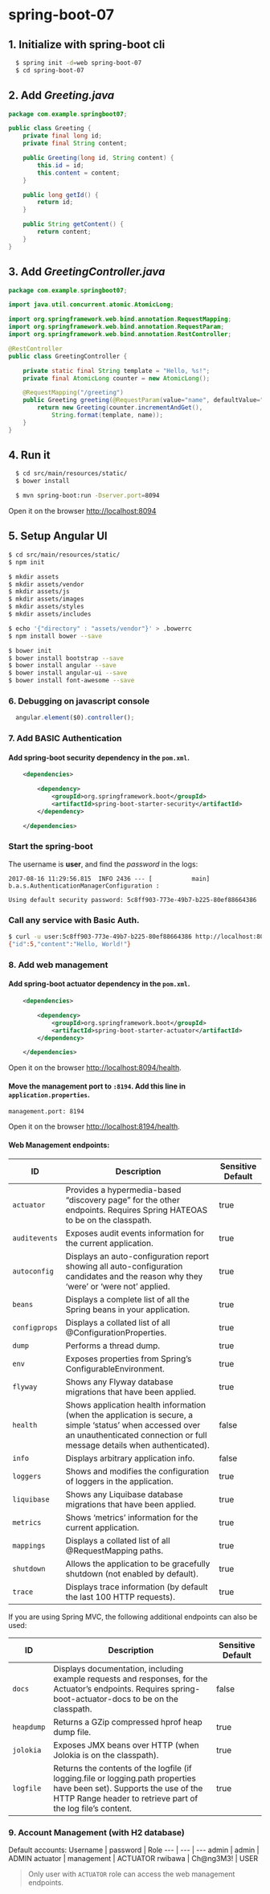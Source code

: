 # spring-boot-07
## 1. Initialize with spring-boot cli
```bash
  $ spring init -d=web spring-boot-07
  $ cd spring-boot-07
```

## 2. Add _Greeting.java_
```java
package com.example.springboot07;

public class Greeting {
    private final long id;
    private final String content;

    public Greeting(long id, String content) {
        this.id = id;
        this.content = content;
    }

    public long getId() {
        return id;
    }

    public String getContent() {
        return content;
    }
}
```

## 3. Add _GreetingController.java_
```java
package com.example.springboot07;

import java.util.concurrent.atomic.AtomicLong;

import org.springframework.web.bind.annotation.RequestMapping;
import org.springframework.web.bind.annotation.RequestParam;
import org.springframework.web.bind.annotation.RestController;

@RestController
public class GreetingController {

    private static final String template = "Hello, %s!";
    private final AtomicLong counter = new AtomicLong();

    @RequestMapping("/greeting")
    public Greeting greeting(@RequestParam(value="name", defaultValue="World") String name) {
        return new Greeting(counter.incrementAndGet(),
            String.format(template, name));
    }
}
```

## 4. Run it
```bash
  $ cd src/main/resources/static/
  $ bower install

  $ mvn spring-boot:run -Dserver.port=8094
```

Open it on the browser [http://localhost:8094](http://localhost:8094)

## 5. Setup Angular UI
```bash
$ cd src/main/resources/static/
$ npm init

$ mkdir assets
$ mkdir assets/vendor
$ mkdir assets/js
$ mkdir assets/images
$ mkdir assets/styles
$ mkdir assets/includes

$ echo '{"directory" : "assets/vendor"}' > .bowerrc
$ npm install bower --save

$ bower init
$ bower install bootstrap --save
$ bower install angular --save
$ bower install angular-ui --save
$ bower install font-awesome --save
```

### 6. Debugging on javascript console
```javascript
  angular.element($0).controller();
```

### 7. Add BASIC Authentication
#### Add spring-boot security dependency in the `pom.xml`.
```xml
	<dependencies>

		<dependency>
			<groupId>org.springframework.boot</groupId>
			<artifactId>spring-boot-starter-security</artifactId>
		</dependency>

	</dependencies>
```

### Start the spring-boot
The username is __user__, and find the _password_ in the logs:
```
2017-08-16 11:29:56.815  INFO 2436 --- [           main] b.a.s.AuthenticationManagerConfiguration :

Using default security password: 5c8ff903-773e-49b7-b225-80ef88664386
```

### Call any service with Basic Auth.
```bash
$ curl -u user:5c8ff903-773e-49b7-b225-80ef88664386 http://localhost:8094/greeting
{"id":5,"content":"Hello, World!"}
```

### 8. Add web management
#### Add spring-boot actuator dependency in the `pom.xml`.
```xml
	<dependencies>

		<dependency>
			<groupId>org.springframework.boot</groupId>
			<artifactId>spring-boot-starter-actuator</artifactId>
		</dependency>

	</dependencies>
```

Open it on the browser [http://localhost:8094/health](http://localhost:8094/health).

#### Move the management port to `:8194`. Add this line in `application.properties`.
```
management.port: 8194
```

Open it on the browser [http://localhost:8194/health](http://localhost:8194/health).

#### Web Management endpoints:
ID | Description | Sensitive Default
--- | --- | ---
`actuator` | Provides a hypermedia-based “discovery page” for the other endpoints. Requires Spring HATEOAS to be on the classpath. | true
`auditevents` | Exposes audit events information for the current application. | true
`autoconfig` | Displays an auto-configuration report showing all auto-configuration candidates and the reason why they ‘were’ or ‘were not’ applied. | true
`beans` | Displays a complete list of all the Spring beans in your application. | true
`configprops` | Displays a collated list of all @ConfigurationProperties. | true
`dump` | Performs a thread dump. | true
`env` | Exposes properties from Spring’s ConfigurableEnvironment. | true
`flyway` | Shows any Flyway database migrations that have been applied. | true
`health` | Shows application health information (when the application is secure, a simple ‘status’ when accessed over an unauthenticated connection or full message details when authenticated). | false
`info` | Displays arbitrary application info. | false
`loggers` | Shows and modifies the configuration of loggers in the application. | true
`liquibase` | Shows any Liquibase database migrations that have been applied. | true
`metrics` | Shows ‘metrics’ information for the current application. | true
`mappings` | Displays a collated list of all @RequestMapping paths. | true
`shutdown` | Allows the application to be gracefully shutdown (not enabled by default). | true
`trace` | Displays trace information (by default the last 100 HTTP requests). | true

If you are using Spring MVC, the following additional endpoints can also be used:

ID | Description | Sensitive Default
--- | --- | ---
`docs` | Displays documentation, including example requests and responses, for the Actuator’s endpoints. Requires spring-boot-actuator-docs to be on the classpath. | false
`heapdump` | Returns a GZip compressed hprof heap dump file. | true
`jolokia` | Exposes JMX beans over HTTP (when Jolokia is on the classpath). | true
`logfile` | Returns the contents of the logfile (if logging.file or logging.path properties have been set). Supports the use of the HTTP Range header to retrieve part of the log file’s content. | true

### 9. Account Management (with H2 database)
Default accounts:
Username | password | Role
--- | --- | ---
admin | admin | ADMIN
actuator | management | ACTUATOR
rwibawa | Ch@ng3M3! | USER

> Only user with `ACTUATOR` role can access the web management endpoints.